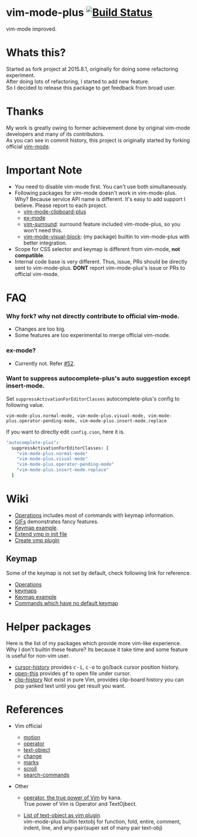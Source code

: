 # vim-mode-plus [![Build Status](https://travis-ci.org/t9md/atom-vim-mode-plus.svg)](https://travis-ci.org/t9md/atom-vim-mode-plus)

vim-mode improved.

# Whats this?

Started as fork project at 2015.8.1, originally for doing some refactoring experiment.  
After doing lots of refactoring, I started to add new feature.  
So I decided to release this package to get feedback from broad user.  

# Thanks

My work is greatly owing to former achievement done by original vim-mode developers and many of its contributors.  
As you can see in commit history, this project is originally started by forking official [vim-mode](https://github.com/atom/vim-mode).  

# Important Note

- You need to disable vim-mode first. You can't use both simultaneously.
- Following packages for vim-mode doesn't work in vim-mode-plus. Why? Because service API name is different. It's easy to add support I believe. Please report to each project.
  - [vim-mode-clipboard-plus](https://atom.io/packages/vim-mode-clipboard-plus)
  - [ex-mode](https://atom.io/packages/ex-mode)
  - [vim-surround](https://atom.io/packages/vim-surround): surround feature included vim-mode-plus, so you won't need this.
  - [vim-mode-visual-block](https://atom.io/packages/vim-mode-visual-block): (my package) builtin to vim-mode-plus with better integration.
- Scope for CSS selector and keymap is different from vim-mode, **not compatible**.
- Internal code base is very different. Thus, issue, PRs should be directly sent to vim-mode-plus. **DONT** report vim-mode-plus's issue or PRs to official vim-mode.

# FAQ

### Why fork? why not directly contribute to official vim-mode.

- Changes are too big.
- Some features are too experimental to merge official vim-mode.

### ex-mode?

- Currently not. Refer [#52](https://github.com/t9md/atom-vim-mode-plus/issues/52).

### Want to suppress autocomplete-plus's auto suggestion except insert-mode.

Set `suppressActivationForEditorClasses` autocomplete-plus's config to following value.

```
vim-mode-plus.normal-mode, vim-mode-plus.visual-mode, vim-mode-plus.operator-pending-mode, vim-mode-plus.insert-mode.replace
```

If you want to directly edit `config.cson`, here it is.

```coffeescript
"autocomplete-plus":
  suppressActivationForEditorClasses: [
    "vim-mode-plus.normal-mode"
    "vim-mode-plus.visual-mode"
    "vim-mode-plus.operator-pending-mode"
    "vim-mode-plus.insert-mode.replace"
  ]
```

# Wiki

- [Operations](https://github.com/t9md/atom-vim-mode-plus/wiki/Operations) includes most of commands with keymap information.
- [GIFs](https://github.com/t9md/atom-vim-mode-plus/wiki/GIFs) demonstrates fancy features.
- [Keymap example](https://github.com/t9md/atom-vim-mode-plus/wiki/Keymap-example).
- [Extend vmp in init file](https://github.com/t9md/atom-vim-mode-plus/wiki/Extend-vmp-in-init-file)
- [Create vmp plugin](https://github.com/t9md/atom-vim-mode-plus/wiki/Create-vmp-plugin)

## Keymap

Some of the keymap is not set by default, check following link for reference.

- [Operations](https://github.com/t9md/atom-vim-mode-plus/wiki/Operations)
- [keymaps](https://github.com/t9md/atom-vim-mode-plus/blob/master/keymaps/vim-mode-plus.cson)
- [Keymap example](https://github.com/t9md/atom-vim-mode-plus/wiki/Keymap-example)
- [Commands which have no default keymap](https://github.com/t9md/atom-vim-mode-plus/wiki/Commands-which-have-no-default-keymap)

# Helper packages

Here is the list of my packages which provide more vim-like experience.  
Why I don't builtin these feature? Its because it take time and some feature is useful for non-vim user.

- [cursor-history](https://atom.io/packages/cursor-history)
provides <kbd>c-i</kbd>, <kbd>c-o</kbd> to go/back cursor position history.
- [open-this](https://atom.io/packages/open-this)
provides <kbd>gf</kbd> to open file under cursor.
- [clip-history](https://atom.io/packages/clip-history)
Not exist in pure Vim, provides clip-board history you can pop yanked text until you get result you want.

# References

- Vim official
  - [motion](http://vimhelp.appspot.com/motion.txt.html)
  - [operator](http://vimhelp.appspot.com/motion.txt.html#operator)
  - [text-object](http://vimhelp.appspot.com/motion.txt.html#object-select)
  - [change](http://vimhelp.appspot.com/change.txt.html)
  - [marks](http://vimhelp.appspot.com/motion.txt.html#mark-motions)
  - [scroll](http://vimhelp.appspot.com/scroll.txt.html)
  - [search-commands](http://vimhelp.appspot.com/pattern.txt.html#search-commands)

- Other
  - [operator, the true power of Vim](http://whileimautomaton.net/2008/11/vimm3/operator) by kana.  
  True power of Vim is Operator and TextOjbect.

  - [List of text-object as vim plugin](https://github.com/kana/vim-textobj-user/wiki)  
  vim-mode-plus builtin textobj for function, fold, entire, comment, indent, line, and any-pair(super set of many pair text-obj)
